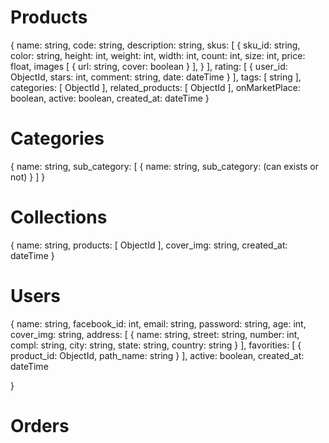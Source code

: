 # Products 

{
	name: string,
	code: string,
	description: string,
	skus: [ 
		{
			sku_id: string,
			color: string,
			height: int,
			weight: int,
			width: int,
			count: int,
			size: int,
			price: float,
			images [
				{
					url: string,
					cover: boolean
				}
			],
		}
	],
	rating: [
		{
			user_id: ObjectId,
			stars: int,
			comment: string,
			date: dateTime
		}
	],
	tags: [ string ],
	categories: [ ObjectId ],
	related_products: [ ObjectId ],
	onMarketPlace: boolean,
	active: boolean,
	created_at: dateTime
}



# Categories
{
	name: string,
	sub_category: [
		{
			name: string,
			sub_category: (can exists or not)
		}
	]
}


# Collections
{
	name: string,
	products: [ ObjectId ],
	cover_img: string,
	created_at: dateTime
}


# Users
{
	name: string,
	facebook_id: int,
	email: string,
	password: string,
	age: int,
	cover_img: string,
	address: [
		{
			name: string,
			street: string,
			number: int,
			compl: string,
			city: string,
			state: string,
			country: string
		}
	],
	favorities: [
		{
			product_id: ObjectId,
			path_name: string
		}
	],
	active: boolean,
	created_at: dateTime


}


# Orders


